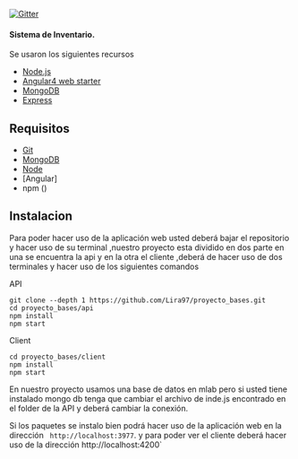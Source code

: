 [![Gitter](https://badges.gitter.im/JoinChat.svg)](https://gitter.im/linnovate/mean?utm_source=badge&utm_medium=badge&utm_campaign=pr-badge)

#### Sistema de Inventario.

Se usaron los siguientes recursos

* [Node.js](https://nodejs.org/en/)
* [Angular4 web starter](https://github.com/AngularClass/angular-starter)
* [MongoDB](https://www.mongodb.com)
* [Express](https://expressjs.com/)


## Requisitos

* [Git](https://git-scm.com/downloads)
* [MongoDB](https://www.mongodb.org/downloads)
* [Node ](https://nodejs.org/en/download/)
* [Angular]
* npm ()


## Instalacion

Para poder hacer uso de la aplicación web usted deberá bajar el repositorio y hacer uso de su terminal ,nuestro proyecto esta dividido en dos parte en una se encuentra la api y en la otra el cliente ,deberá de hacer uso de dos terminales y hacer uso de los siguientes comandos

API
```
git clone --depth 1 https://github.com/Lira97/proyecto_bases.git
cd proyecto_bases/api
npm install  
npm start  
```
Client
```
cd proyecto_bases/client
npm install
npm start
```
En nuestro proyecto usamos una base de datos en mlab pero si usted tiene instalado mongo db tenga que cambiar el archivo de inde.js encontrado en el folder de la API y deberá cambiar la conexión.


Si los paquetes se instalo bien podrá hacer uso de la aplicación web en la dirección ` http://localhost:3977`. y para poder ver el cliente deberá hacer uso de la dirección  http://localhost:4200`

